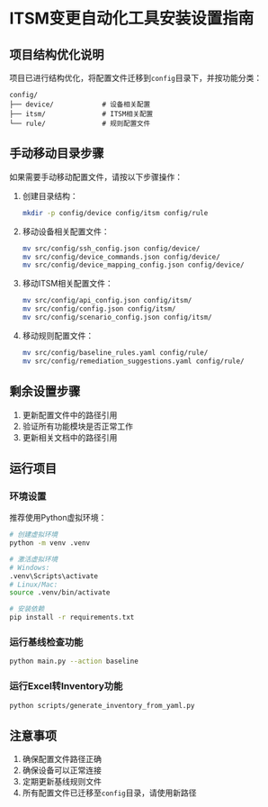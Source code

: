 # ITSM变更自动化工具安装设置指南

## 项目结构优化说明

项目已进行结构优化，将配置文件迁移到`config`目录下，并按功能分类：

```
config/
├── device/            # 设备相关配置
├── itsm/              # ITSM相关配置
└── rule/              # 规则配置文件
```

## 手动移动目录步骤

如果需要手动移动配置文件，请按以下步骤操作：

1. 创建目录结构：
   ```bash
   mkdir -p config/device config/itsm config/rule
   ```

2. 移动设备相关配置文件：
   ```bash
   mv src/config/ssh_config.json config/device/
   mv src/config/device_commands.json config/device/
   mv src/config/device_mapping_config.json config/device/
   ```

3. 移动ITSM相关配置文件：
   ```bash
   mv src/config/api_config.json config/itsm/
   mv src/config/config.json config/itsm/
   mv src/config/scenario_config.json config/itsm/
   ```

4. 移动规则配置文件：
   ```bash
   mv src/config/baseline_rules.yaml config/rule/
   mv src/config/remediation_suggestions.yaml config/rule/
   ```

## 剩余设置步骤

1. 更新配置文件中的路径引用
2. 验证所有功能模块是否正常工作
3. 更新相关文档中的路径引用

## 运行项目

### 环境设置

推荐使用Python虚拟环境：

```bash
# 创建虚拟环境
python -m venv .venv

# 激活虚拟环境
# Windows:
.venv\Scripts\activate
# Linux/Mac:
source .venv/bin/activate

# 安装依赖
pip install -r requirements.txt
```

### 运行基线检查功能

```bash
python main.py --action baseline
```

### 运行Excel转Inventory功能

```bash
python scripts/generate_inventory_from_yaml.py
```

## 注意事项

1. 确保配置文件路径正确
2. 确保设备可以正常连接
3. 定期更新基线规则文件
4. 所有配置文件已迁移至`config`目录，请使用新路径